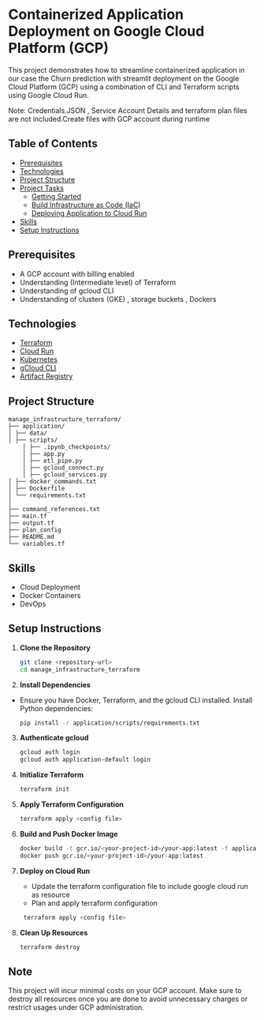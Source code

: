 # Containerized Application Deployment on Google Cloud Platform (GCP)

This project demonstrates how to streamline containerized application in our case the Churn prediction with streamlit
deployment on the Google Cloud Platform (GCP) using a combination of CLI and Terraform scripts using Google Cloud Run.

Note: Credentials.JSON , Service Account Details and terraform plan files are not included.Create
files with GCP account during runtime

## Table of Contents
- [Prerequisites](#prerequisites)
- [Technologies](#technologies)
- [Project Structure](#project-structure)
- [Project Tasks](#project-tasks)
  - [Getting Started](#getting-started)
  - [Build Infrastructure as Code (IaC)](#build-infrastructure-as-code-iac)
  - [Deploying Application to Cloud Run](#deploying-application-to-cloud-run)
- [Skills](#skills)
- [Setup Instructions](#setup-instructions)

## Prerequisites
- A GCP account with billing enabled
- Understanding (Intermediate level) of Terraform
- Understanding of gcloud CLI
- Understanding of clusters (GKE) , storage buckets , Dockers 

## Technologies
- [Terraform](https://www.terraform.io/)
- [Cloud Run](https://cloud.google.com/run)
- [Kubernetes](https://kubernetes.io/)
- [gCloud CLI](https://cloud.google.com/sdk/gcloud)
- [Artifact Registry](https://cloud.google.com/artifact-registry)

## Project Structure
````
manage_infrastructure_terraform/
├── application/
│ ├── data/
│ ├── scripts/
    │ ├── .ipynb_checkpoints/
    │ ├── app.py
    │ ├── etl_pipe.py
    │ ├── gcloud_connect.py
    │ ├── gcloud_services.py
│ ├── docker_commands.txt
│ ├── Dockerfile
│ └── requirements.txt
│
├── command_references.txt
├── main.tf
├── output.tf
├── plan_config
├── README.md
└── variables.tf
````

## Skills
- Cloud Deployment
- Docker Containers
- DevOps

## Setup Instructions
1. **Clone the Repository**
    ```sh
    git clone <repository-url>
    cd manage_infrastructure_terraform
    ```

2. **Install Dependencies**
- Ensure you have Docker, Terraform, and the gcloud CLI installed. Install Python dependencies:
    ```sh
    pip install -r application/scripts/requirements.txt
    ```

3. **Authenticate gcloud**
    ```sh
    gcloud auth login
    gcloud auth application-default login
    ```

4. **Initialize Terraform**
    ```sh
    terraform init
    ```

5. **Apply Terraform Configuration**
    ```sh
    terraform apply <config file>
    ```

6. **Build and Push Docker Image**
    ```sh
    docker build -t gcr.io/<your-project-id>/your-app:latest -f application/scripts/Dockerfile .
    docker push gcr.io/<your-project-id>/your-app:latest
    ```

7. **Deploy on Cloud Run**
    - Update the terraform configuration file to include google cloud run as resource
    - Plan and apply terraform configuration
   ```sh
    terraform apply <config file>
    ```


8. **Clean Up Resources**
    ```sh
    terraform destroy
    ```

## Note
This project will incur minimal costs on your GCP account. Make sure to destroy all resources once you are done to 
avoid unnecessary charges or restrict usages under GCP administration.

